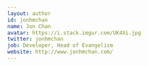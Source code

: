 ```yaml
---
layout: author
id: jonhmchan
name: Jon Chan
avatar: https://i.stack.imgur.com/UK4Xi.jpg
twitter: jonhmchan
job: Developer, Head of Evangelism
website: http://www.jonhmchan.com/
---
```

